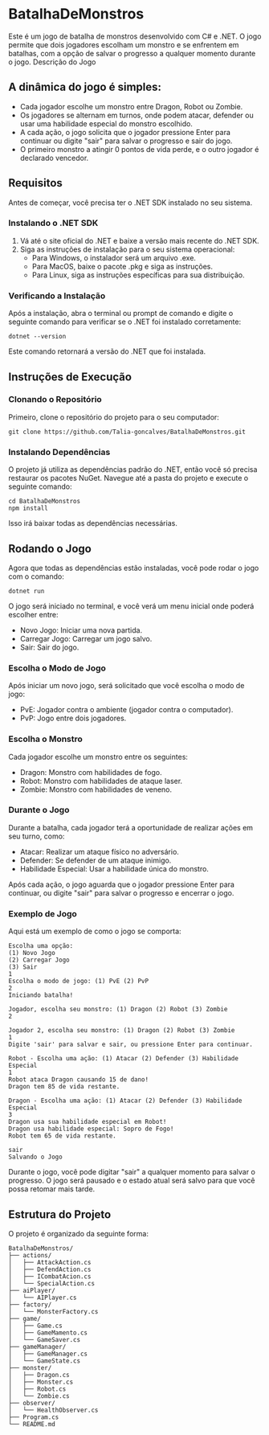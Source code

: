 # BatalhaDeMonstros

Este é um jogo de batalha de monstros desenvolvido com C# e .NET. O jogo permite que dois jogadores escolham um monstro e se enfrentem em batalhas, com a opção de salvar o progresso a qualquer momento durante o jogo.
Descrição do Jogo

## A dinâmica do jogo é simples:
- Cada jogador escolhe um monstro entre Dragon, Robot ou Zombie.
- Os jogadores se alternam em turnos, onde podem atacar, defender ou usar uma habilidade especial do monstro escolhido.
- A cada ação, o jogo solicita que o jogador pressione Enter para continuar ou digite "sair" para salvar o progresso e sair do jogo.
- O primeiro monstro a atingir 0 pontos de vida perde, e o outro jogador é declarado vencedor.

## Requisitos

Antes de começar, você precisa ter o .NET SDK instalado no seu sistema.

### Instalando o .NET SDK
1. Vá até o site oficial do .NET e baixe a versão mais recente do .NET SDK.
2. Siga as instruções de instalação para o seu sistema operacional:
    - Para Windows, o instalador será um arquivo .exe.
    - Para MacOS, baixe o pacote .pkg e siga as instruções.
    - Para Linux, siga as instruções específicas para sua distribuição.

### Verificando a Instalação

Após a instalação, abra o terminal ou prompt de comando e digite o seguinte comando para verificar se o .NET foi instalado corretamente:

```dotnet --version```

Este comando retornará a versão do .NET que foi instalada.

## Instruções de Execução

### Clonando o Repositório

Primeiro, clone o repositório do projeto para o seu computador:

```git clone https://github.com/Talia-goncalves/BatalhaDeMonstros.git```

### Instalando Dependências

O projeto já utiliza as dependências padrão do .NET, então você só precisa restaurar os pacotes NuGet. Navegue até a pasta do projeto e execute o seguinte comando:

```
cd BatalhaDeMonstros
npm install
```

Isso irá baixar todas as dependências necessárias.

## Rodando o Jogo

Agora que todas as dependências estão instaladas, você pode rodar o jogo com o comando:

```dotnet run```

O jogo será iniciado no terminal, e você verá um menu inicial onde poderá escolher entre:

- Novo Jogo: Iniciar uma nova partida.
- Carregar Jogo: Carregar um jogo salvo.
- Sair: Sair do jogo.

### Escolha o Modo de Jogo

Após iniciar um novo jogo, será solicitado que você escolha o modo de jogo:

- PvE: Jogador contra o ambiente (jogador contra o computador).
- PvP: Jogo entre dois jogadores.

### Escolha o Monstro

Cada jogador escolhe um monstro entre os seguintes:

- Dragon: Monstro com habilidades de fogo.
- Robot: Monstro com habilidades de ataque laser.
- Zombie: Monstro com habilidades de veneno.

### Durante o Jogo

Durante a batalha, cada jogador terá a oportunidade de realizar ações em seu turno, como:

- Atacar: Realizar um ataque físico no adversário.
- Defender: Se defender de um ataque inimigo.
- Habilidade Especial: Usar a habilidade única do monstro.

Após cada ação, o jogo aguarda que o jogador pressione Enter para continuar, ou digite "sair" para salvar o progresso e encerrar o jogo.

### Exemplo de Jogo

Aqui está um exemplo de como o jogo se comporta:

```Bem-vindo ao Jogo de Batalha de Monstros!
Escolha uma opção:
(1) Novo Jogo
(2) Carregar Jogo
(3) Sair
1
Escolha o modo de jogo: (1) PvE (2) PvP
2
Iniciando batalha!

Jogador, escolha seu monstro: (1) Dragon (2) Robot (3) Zombie
2

Jogador 2, escolha seu monstro: (1) Dragon (2) Robot (3) Zombie
1
Digite 'sair' para salvar e sair, ou pressione Enter para continuar.

Robot - Escolha uma ação: (1) Atacar (2) Defender (3) Habilidade Especial
1
Robot ataca Dragon causando 15 de dano!
Dragon tem 85 de vida restante.

Dragon - Escolha uma ação: (1) Atacar (2) Defender (3) Habilidade Especial
3
Dragon usa sua habilidade especial em Robot!
Dragon usa habilidade especial: Sopro de Fogo!
Robot tem 65 de vida restante.

sair
Salvando o Jogo
```

Durante o jogo, você pode digitar "sair" a qualquer momento para salvar o progresso. O jogo será pausado e o estado atual será salvo para que você possa retomar mais tarde.

##  Estrutura do Projeto

O projeto é organizado da seguinte forma:

```
BatalhaDeMonstros/
├── actions/
│   ├── AttackAction.cs
│   ├── DefendAction.cs
│   ├── ICombatAcion.cs
│   └── SpecialAction.cs
├── aiPlayer/
│   └── AIPlayer.cs
├── factory/
│   └── MonsterFactory.cs
├── game/
│   ├── Game.cs
│   ├── GameMamento.cs
│   └── GameSaver.cs
├── gameManager/
│   ├── GameManager.cs
│   └── GameState.cs
├── monster/
│   ├── Dragon.cs
│   ├── Monster.cs
│   ├── Robot.cs
│   └── Zombie.cs
├── observer/
│   └── HealthObserver.cs
├── Program.cs
└── README.md
```